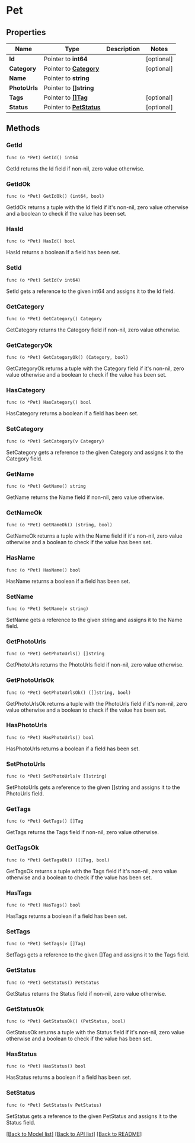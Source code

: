 # Pet

## Properties

Name | Type | Description | Notes
------------ | ------------- | ------------- | -------------
**Id** | Pointer to **int64** |  | [optional] 
**Category** | Pointer to [**Category**](Category.md) |  | [optional] 
**Name** | Pointer to **string** |  | 
**PhotoUrls** | Pointer to **[]string** |  | 
**Tags** | Pointer to [**[]Tag**](Tag.md) |  | [optional] 
**Status** | Pointer to [**PetStatus**](PetStatus.md) |  | [optional] 

## Methods

### GetId

`func (o *Pet) GetId() int64`

GetId returns the Id field if non-nil, zero value otherwise.

### GetIdOk

`func (o *Pet) GetIdOk() (int64, bool)`

GetIdOk returns a tuple with the Id field if it's non-nil, zero value otherwise
and a boolean to check if the value has been set.

### HasId

`func (o *Pet) HasId() bool`

HasId returns a boolean if a field has been set.

### SetId

`func (o *Pet) SetId(v int64)`

SetId gets a reference to the given int64 and assigns it to the Id field.

### GetCategory

`func (o *Pet) GetCategory() Category`

GetCategory returns the Category field if non-nil, zero value otherwise.

### GetCategoryOk

`func (o *Pet) GetCategoryOk() (Category, bool)`

GetCategoryOk returns a tuple with the Category field if it's non-nil, zero value otherwise
and a boolean to check if the value has been set.

### HasCategory

`func (o *Pet) HasCategory() bool`

HasCategory returns a boolean if a field has been set.

### SetCategory

`func (o *Pet) SetCategory(v Category)`

SetCategory gets a reference to the given Category and assigns it to the Category field.

### GetName

`func (o *Pet) GetName() string`

GetName returns the Name field if non-nil, zero value otherwise.

### GetNameOk

`func (o *Pet) GetNameOk() (string, bool)`

GetNameOk returns a tuple with the Name field if it's non-nil, zero value otherwise
and a boolean to check if the value has been set.

### HasName

`func (o *Pet) HasName() bool`

HasName returns a boolean if a field has been set.

### SetName

`func (o *Pet) SetName(v string)`

SetName gets a reference to the given string and assigns it to the Name field.

### GetPhotoUrls

`func (o *Pet) GetPhotoUrls() []string`

GetPhotoUrls returns the PhotoUrls field if non-nil, zero value otherwise.

### GetPhotoUrlsOk

`func (o *Pet) GetPhotoUrlsOk() ([]string, bool)`

GetPhotoUrlsOk returns a tuple with the PhotoUrls field if it's non-nil, zero value otherwise
and a boolean to check if the value has been set.

### HasPhotoUrls

`func (o *Pet) HasPhotoUrls() bool`

HasPhotoUrls returns a boolean if a field has been set.

### SetPhotoUrls

`func (o *Pet) SetPhotoUrls(v []string)`

SetPhotoUrls gets a reference to the given []string and assigns it to the PhotoUrls field.

### GetTags

`func (o *Pet) GetTags() []Tag`

GetTags returns the Tags field if non-nil, zero value otherwise.

### GetTagsOk

`func (o *Pet) GetTagsOk() ([]Tag, bool)`

GetTagsOk returns a tuple with the Tags field if it's non-nil, zero value otherwise
and a boolean to check if the value has been set.

### HasTags

`func (o *Pet) HasTags() bool`

HasTags returns a boolean if a field has been set.

### SetTags

`func (o *Pet) SetTags(v []Tag)`

SetTags gets a reference to the given []Tag and assigns it to the Tags field.

### GetStatus

`func (o *Pet) GetStatus() PetStatus`

GetStatus returns the Status field if non-nil, zero value otherwise.

### GetStatusOk

`func (o *Pet) GetStatusOk() (PetStatus, bool)`

GetStatusOk returns a tuple with the Status field if it's non-nil, zero value otherwise
and a boolean to check if the value has been set.

### HasStatus

`func (o *Pet) HasStatus() bool`

HasStatus returns a boolean if a field has been set.

### SetStatus

`func (o *Pet) SetStatus(v PetStatus)`

SetStatus gets a reference to the given PetStatus and assigns it to the Status field.


[[Back to Model list]](../README.md#documentation-for-models) [[Back to API list]](../README.md#documentation-for-api-endpoints) [[Back to README]](../README.md)


